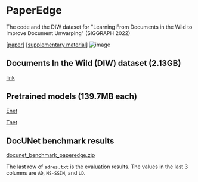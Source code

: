 # PaperEdge
The code and the DIW dataset for "Learning From Documents in the Wild to Improve Document Unwarping" (SIGGRAPH 2022)

[[paper](https://drive.google.com/file/d/1z_8YaCc3aGWTHqFP55vgpSaEBz_oaQQe/view?usp=sharing)]
[[supplementary material](https://drive.google.com/file/d/1szMa0D90E9caKVwonnZFduTpla52sKEz/view?usp=sharing)]
![image](https://user-images.githubusercontent.com/12742725/177686793-77c6652e-f86a-45ea-829f-78306f2d5021.png)


## Documents In the Wild (DIW) dataset (2.13GB)
[link](https://drive.google.com/file/d/1qAmLurt6bK0ro8PnRz6rBgVs1rfrsdKi/view?usp=sharing)

## Pretrained models (139.7MB each)

[Enet](https://drive.google.com/file/d/1OVHETBHQ5u-1tnci3qd7OcAjas4v1xnl/view?usp=sharing)

[Tnet](https://drive.google.com/file/d/1gEp4ecmdvKds2nzk9CaZb_pLvhRoyAsv/view?usp=sharing)

## DocUNet benchmark results
[docunet_benchmark_paperedge.zip](https://drive.google.com/file/d/1QM3Y5Ty96ydVCQPNqR0_bnMG9oqIQkGm/view?usp=sharing)

The last row of `adres.txt` is the evaluation results.
The values in the last 3 columns are `AD`, `MS-SSIM`, and `LD`.
